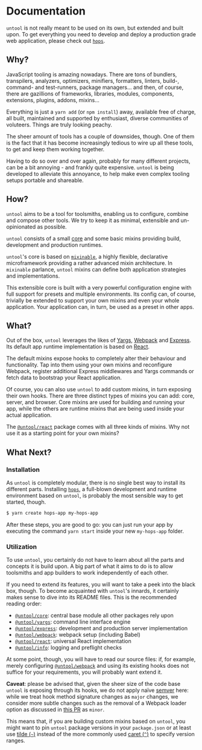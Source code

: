 # Documentation

`untool` is not really meant to be used on its own, but extended and built upon. To get everything you need to develop and deploy a production grade web application, please check out [`hops`](https://github.com/xing/hops).

## Why?

JavaScript tooling is amazing nowadays. There are tons of bundlers, transpilers, analyzers, optimizers, minifiers, formatters, linters, build-, command- and test-runners, package managers... and then, of course, there are gazillions of frameworks, libraries, modules, components, extensions, plugins, addons, mixins...

Everything is just a `yarn add` (or `npm install`) away, available free of charge, all built, maintained and supported by enthusiast, diverse communities of voluteers. Things are truly looking peachy.

The sheer amount of tools has a couple of downsides, though. One of them is the fact that it has become increasingly tedious to wire up all these tools, to get and keep them working together.

Having to do so over and over again, probably for many different projects, can be a bit annoying - and frankly quite expensive. `untool` is being developed to alleviate this annoyance, to help make even complex tooling setups portable and shareable.

## How?

`untool` aims to be a tool for toolsmiths, enabling us to configure, combine and compose other tools. We try to keep it as minimal, extensible and un-opinionated as possible.

`untool` consists of a small [core](packages/core) and some basic mixins providing build, development and production runtimes.

`untool`'s core is based on [`mixinable`](https://github.com/untool/mixinable), a highly flexible, declarative microframework providing a rather advanced mixin architecture. In `mixinable` parlance, `untool` mixins can define both application strategies and implementations.

This extensible core is built with a very powerful configuration engine with full support for presets and multiple environments. Its config can, of course, trivially be extended to support your own mixins and even your whole application. Your application can, in turn, be used as a preset in other apps.

## What?

Out of the box, `untool` leverages the likes of [Yargs](http://yargs.js.org), [Webpack](https://webpack.js.org) and [Express](https://expressjs.com). Its default app runtime implementation is based on [React](https://reactjs.org).

The default mixins expose hooks to completely alter their behaviour and functionality. Tap into them using your own mixins and reconfigure Webpack, register additional Express middlewares and Yargs commands or fetch data to bootstrap your React application.

Of course, you can also use `untool` to add custom mixins, in turn exposing their own hooks. There are three distinct types of mixins you can add: core, server, and browser. Core mixins are used for building and running your app, while the others are runtime mixins that are being used inside your actual application.

The [`@untool/react`](packages/react) package comes with all three kinds of mixins. Why not use it as a starting point for your own mixins?

## What Next?

### Installation

As `untool` is completely modular, there is no single best way to install its different parts. Installing [`hops`](https://github.com/xing/hops), a full-blown development and runtime environment based on `untool`, is probably the most sensible way to get started, though.

```bash
$ yarn create hops-app my-hops-app
```

After these steps, you are good to go: you can just run your app by executing the command `yarn start` inside your new `my-hops-app` folder.

### Utilization

To use `untool`, you certainly do not have to learn about all the parts and concepts it is build upon. A big part of what it aims to do is to allow toolsmiths and app builders to work independently of each other.

If you need to extend its features, you will want to take a peek into the black box, though. To become acquainted with `untool`'s innards, it certainly makes sense to dive into its README files. This is the recommended reading order:

- [`@untool/core`](packages/core/README.md): central base module all other packages rely upon
- [`@untool/yargs`](packages/yargs/README.md): command line interface engine
- [`@untool/express`](packages/express/README.md): development and production server implementation
- [`@untool/webpack`](packages/webpack/README.md): webpack setup (including Babel)
- [`@untool/react`](packages/react/README.md): universal React implementation
- [`@untool/info`](packages/info/README.md): logging and preflight checks

At some point, though, you will have to read our source files: if, for example, merely configuring [`@untool/webpack`](packages/webpack/README.md) and using its existing hooks does not suffice for your requirements, you will probably want extend it.

**Caveat**: please be advised that, given the sheer size of the code base `untool` is exposing through its hooks, we do not apply naïve [semver](https://semver.org) here: while we treat hook method signature changes as `major` changes, we consider more subtle changes such as the removal of a Webpack loader option as discussed in [this PR](https://github.com/untool/untool/pull/232) as `minor`.

This means that, if you are building custom mixins based on `untool`, you might want to pin `untool` package versions in your `package.json` or at least use [tilde (`~`)](https://docs.npmjs.com/misc/semver#tilde-ranges-123-12-1) instead of the more commonly used [caret (`^`)](https://docs.npmjs.com/misc/semver#caret-ranges-123-025-004) to specify version ranges.
